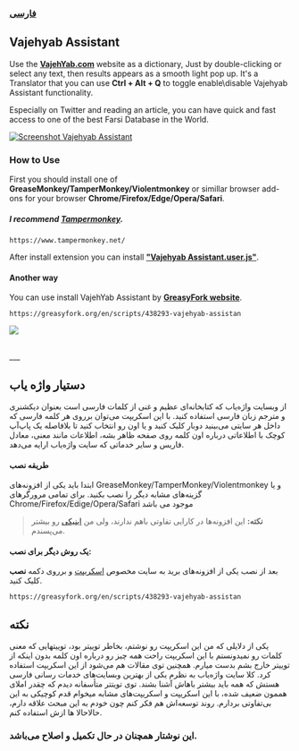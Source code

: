 ### [فارسی][Farsi]

## Vajehyab Assistant
Use the [**VajehYab.com**][Vajehyab] website as a dictionary, Just by double-clicking or select any text, then results appears as a smooth light pop up.
It's a Translator that you can use **Ctrl + Alt + Q** to toggle enable\disable Vajehyab Assistant functionality.

Especially on Twitter and reading an article, you can have quick and fast access to one of the best Farsi Database in the World.

[![Screenshot Vajehyab Assistant](https://greasyfork.s3.us-east-2.amazonaws.com/57xgz2if5h0a6hdomtmpm2v8ca60 "Screenshot Vajehyab Assistant")](https://greasyfork.s3.us-east-2.amazonaws.com/57xgz2if5h0a6hdomtmpm2v8ca60 "Screenshot")

### How to Use
First you should install one of **GreaseMonkey/TamperMonkey/Violentmonkey** or simillar browser add-ons for your browser **Chrome/Firefox/Edge/Opera/Safari**.

##### I recommend [**Tampermonkey**][Tampermonkey].
    https://www.tampermonkey.net/

After install extension you can install [**"Vajehyab Assistant.user.js"**][Scriptfile].

#### Another way

You can use install VajehYab Assistant by [**GreasyFork website**][Greasyfork].

    https://greasyfork.org/en/scripts/438293-vajehyab-assistan

[![](https://visitcount.itsvg.in/api?id=amm1rr&label=V&color=0&icon=2&pretty=true)](https://github.com/Amm1rr/)

<br>
___
<br>

## دستیار واژه یاب
از وبسایت واژه‌یاب که کتابخانه‌ای عظیم و غنی از کلمات فارسی است بعنوان دیکشنری و مترجم زبان فارسی استفاده کنید.
با این اسکریپت می‌توان برروی هر کلمه فارسی که داخل هر سایتی می‌بینید دوبار کلیک کنید و یا اون رو انتخاب کنید تا بلافاصله یک پاپ‌آپ کوچک با اطلاعاتی درباره اون کلمه روی صفحه ظاهر بشه، اطلاعات مانند معنی، معادل فاریس و سایر خدماتی که سایت واژه‌یاب ارایه می‌دهد.

#### طریقه نصب
ابتدا باید یکی از افزونه‌های GreaseMonkey/TamperMonkey/Violentmonkey و یا گزینه‌های مشابه دیگر را نصب بکنید. برای تمامی مرورگرهای Chrome/Firefox/Edige/Opera/Safari موجود می باشد

> **نکته:** این افزونه‌ها در کارایی تفاوتی باهم ندارند، ولی من [اینیکی][Tampermonkey] رو بیشتر می‌پسندم.

#### یک روش دیگر برای نصب:
بعد از نصب یکی از افزونه‌های برید به سایت مخصوص [اسکریپت][Greasyfork] و برروی دکمه **نصب** کلیک کنید. 

    https://greasyfork.org/en/scripts/438293-vajehyab-assistan

## نکته
 یکی از دلایلی که من این اسکریپت رو نوشتم، بخاطر توییتر بود، توییتهایی که معنی کلمات رو نمیدونستم با این اسکریپت راحت همه چیز رو درباره اون کلمه بدون اینکه از توییتر خارج بشم بدست میارم. همچنین توی مقالات هم می‌شود از این اسکریپت استفاده کرد.
کلا سایت واژه‌یاب به نظرم یکی از بهترین وبسایت‌های خدمات رسانی فارسی هستش که همه باید بیشتر باهاش آشنا بشند.
توی تویتتر متأسفانه دیدم که چقدر املای هممون ضعیف شده، با این اسکریپت و اسکریپت‌های مشابه میخوام قدم کوچیکی به این بی‌تفاوتی بردارم. روند توسعه‌اش هم فکر کنم چون خودم به این مبحث علاقه دارم، حالاحالا ها ازش استفاده کنم.

### این نوشتار همچنان در حال تکمیل و اصلاح می‌باشد.


[Vajehyab]: "https://www.vajehyab.com/"
[Tampermonkey]: "https://www.tampermonkey.net/"
[Greasyfork]: "https://greasyfork.org/en/scripts/438293-vajehyab-assistan"
[Scriptfile]: "https://github.com/Soheyl/Vajehyab-Assistant/raw/main/Vajehyab-Assistant.user.js"
[Farsi]: "https://github.com/Soheyl/Vajehyab-Assistant#دستیار-واژه-یاب"
